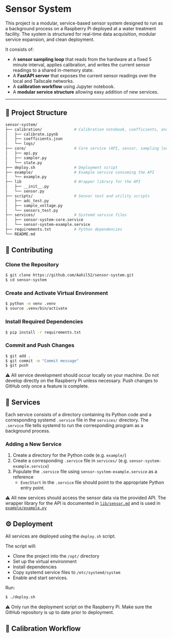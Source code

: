 # Sensor System

This project is a modular, service-based sensor system designed to run as a background process on a Raspberry Pi deployed at a water treatment facility. The system is structured for real-time data acquisition, modular service expansion, and clean deployment.

It consists of:
- A **sensor sampling loop** that reads from the hardware at a fixed 5 minute interval, applies calibration, and writes the current sensor readings to a shared in-memory state.
- A **FastAPI server** that exposes the current sensor readings over the local and Tailscale networks.
- A **calibration workflow** using Jupyter notebook.
- A **modular service structure** allowing easy addition of new services.

---

## 📂 Project Structure

```bash
sensor-system/
├── calibration/              # Calibration notebook, coefficients, and logs
│   ├── calibrate.ipynb
│   ├── coefficients.json
│   └── logs/
├── core/                     # Core service (API, sensor, sampling loop)
│   ├── api.py
│   ├── sampler.py
│   └── state.py
├── deploy.sh                 # Deployment script
├── example/                  # Example service consuming the API
│   └── example.py
├── lib                       # Wrapper library for the API
│   ├── __init__.py
│   └── sensor.py
├── scripts/                  # Sensor test and utility scripts
│   ├── adc_test.py
│   ├── sample_voltage.py
│   └── sensors_test.py
├── services/                 # Systemd service files
│   ├── sensor-system-core.service
│   └── sensor-system-example.service
├── requirements.txt          # Python dependencies
└── README.md
```

## 🤝 Contributing

### Clone the Repository

```bash
$ git clone https://github.com/Aahil52/sensor-system.git
$ cd sensor-system
```

### Create and Activate Virtual Environment

```bash
$ python -m venv .venv
$ source .venv/bin/activate
```

### Install Required Dependencies

```bash
$ pip install -r requirements.txt
```

### Commit and Push Changes

```bash
$ git add .
$ git commit -m "Commit message"
$ git push
```

⚠️ All service development should occur locally on your machine. Do not develop directly on the Raspberry Pi unless necessary. Push changes to GitHub only once a feature is complete. 

## 📡 Services

Each service consists of a directory containing its Python code and a corresponding systemd `.service` file in the `services/` directory. The `.service` file tells systemd to run the corresponding program as a background process.

### Adding a New Service

1. Create a directory for the Python code (e.g. `example/`)
2. Create a corresponding `.service` file in `services/` (e.g. `sensor-system-example.service`)
3. Populate the `.service` file using `sensor-system-example.service` as a reference
    - `ExecStart` in the `.service` file should point to the appropriate Python entry point.

⚠️ All new services should access the sensor data via the provided API. The wrapper library for the API is documented in [`lib/sensor.md`](lib/sensor.md) and is used in [`example/example.py`](example/example.py)

## ⚙️ Deployment

All services are deployed using the `deploy.sh` script.

The script will:
- Clone the project into the `/opt/` directory
- Set up the virtual environment
- Install dependencies
- Copy systemd service files to `/etc/systemd/system`
- Enable and start services.

Run:

```bash
$ ./deploy.sh
```

⚠️ Only run the deployment script on the Raspberry Pi. Make sure the GitHub repository is up to date prior to deployment.

## 🧪 Calibration Workflow
